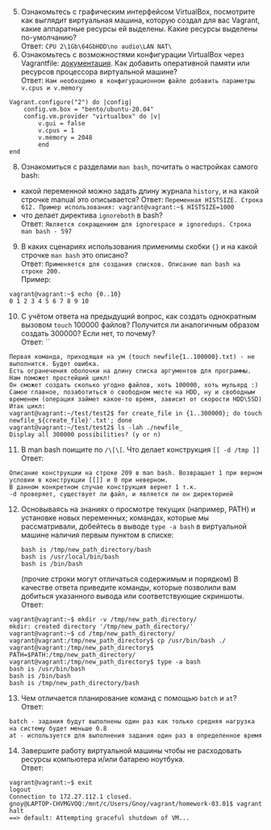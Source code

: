 5. Ознакомьтесь с графическим интерфейсом VirtualBox, посмотрите как выглядит виртуальная машина, которую создал для вас Vagrant, какие аппаратные ресурсы ей выделены. Какие ресурсы выделены по-умолчанию?  
Ответ: `CPU 2\1Gb\64GbHDD\no audio\LAN NAT\`
6. Ознакомьтесь с возможностями конфигурации VirtualBox через Vagrantfile: [документация](https://www.vagrantup.com/docs/providers/virtualbox/configuration.html). Как добавить оперативной памяти или ресурсов процессора виртуальной машине?  
Ответ: `Нам необходимо в конфигурационном файле добавить параметры v.cpus и v.memory`
```
Vagrant.configure("2") do |config|
 	config.vm.box = "bento/ubuntu-20.04"
	config.vm.provider "virtualbox" do |v|
		v.gui = false
		v.cpus = 1
		v.memory = 2048
		end
end
```
8. Ознакомиться с разделами `man bash`, почитать о настройках самого bash:
* какой переменной можно задать длину журнала `history`, и на какой строчке manual это описывается?
Ответ: `Переменная HISTSIZE. Строка 612. Пример использования: vagrant@vagrant:~$ HISTSIZE=1000`
* что делает директива `ignoreboth` в bash?  
Ответ: `Является сокращением для ignorespace и ignoredups. Строка man bash - 597`
9. В каких сценариях использования применимы скобки `{}` и на какой строчке `man bash` это описано?  
Ответ: `Применяется для создания списков. Описание man bash на строке 200.`  
Пример: 
``` 
vagrant@vagrant:~$ echo {0..10}
0 1 2 3 4 5 6 7 8 9 10
```
10. С учётом ответа на предыдущий вопрос, как создать однократным вызовом `touch` 100000 файлов? Получится ли аналогичным образом создать 300000? Если нет, то почему?  
Ответ: ``
```
Первая команда, приходящая на ум (touch newfile{1..100000}.txt) - не выполнится. Будет ошибка.
Есть огранечения оболочки на длину списка аргументов для программы.
Нам поможет простейший цикл!
Он сможет создать сколько угодно файлов, хоть 100000, хоть мульярд :)
Самое главное, позаботиться о свободном месте на HDD, ну и свободным временем (операция займет какое-то время, зависит от скорости HDD\SSD)
Итак цикл:
vagrant@vagrant:~/test/test2$ for create_file in {1..300000}; do touch newfile_${create_file}'.txt'; done
vagrant@vagrant:~/test/test2$ ls -lah ./newfile_
Display all 300000 possibilities? (y or n)
```
11. В man bash поищите по `/\[\[`. Что делает конструкция `[[ -d /tmp ]]`  
Ответ: 
```
Описание конструкции на строке 209 в man bash. Возвращает 1 при верном условии в конструкции [[]] и 0 при неверном.
В данном конкретном случае конструкция вернет 1 т.к. 
-d проверяет, существует ли файл, и является ли он директорией
```
12. Основываясь на знаниях о просмотре текущих (например, PATH) и установке новых переменных; командах, которые мы рассматривали, добейтесь в выводе `type -a bash` в виртуальной машине наличия первым пунктом в списке:

    ```
    bash is /tmp/new_path_directory/bash
    bash is /usr/local/bin/bash
    bash is /bin/bash
    ```

    (прочие строки могут отличаться содержимым и порядком)
    В качестве ответа приведите команды, которые позволили вам добиться указанного вывода или соответствующие скриншоты.  
Ответ: 
```
vagrant@vagrant:~$ mkdir -v /tmp/new_path_directory/
mkdir: created directory '/tmp/new_path_directory/'
vagrant@vagrant:~$ cd /tmp/new_path_directory/
vagrant@vagrant:/tmp/new_path_directory$ cp /usr/bin/bash ./
vagrant@vagrant:/tmp/new_path_directory$ PATH=$PATH:/tmp/new_path_directory/
vagrant@vagrant:/tmp/new_path_directory$ type -a bash
bash is /usr/bin/bash
bash is /bin/bash
bash is /tmp/new_path_directory/bash
```
13. Чем отличается планирование команд с помощью `batch` и `at`?  
Ответ: 
```
batch - задания будут выполнены один раз как только средняя нагрузка на систему будет меньше 0.8 
at - используется для выполнения задания один раз в определенное время
```
14. Завершите работу виртуальной машины чтобы не расходовать ресурсы компьютера и/или батарею ноутбука.  
Ответ:
```
vagrant@vagrant:~$ exit
logout
Connection to 172.27.112.1 closed.
gnoy@LAPTOP-CHVMGVOQ:/mnt/c/Users/Gnoy/vagrant/homework-03.01$ vagrant halt
==> default: Attempting graceful shutdown of VM...
```

